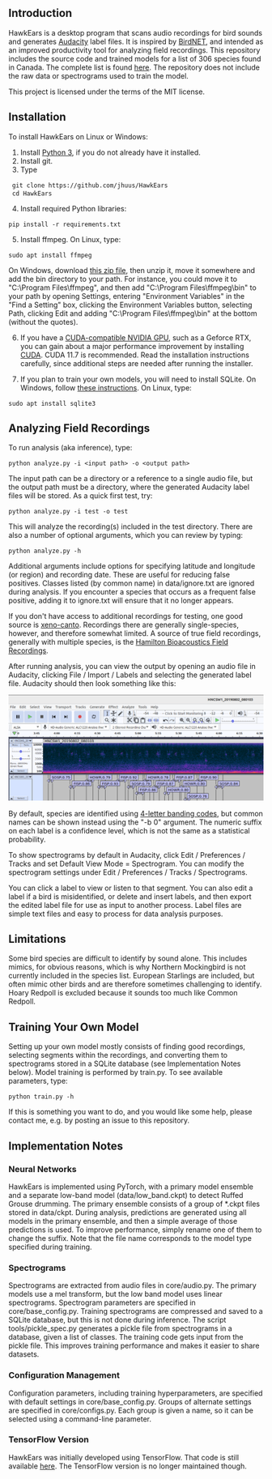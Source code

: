 ## Introduction
HawkEars is a desktop program that scans audio recordings for bird sounds and generates [Audacity](https://www.audacityteam.org/) label files. It is inspired by [BirdNET](https://github.com/kahst/BirdNET), and intended as an improved productivity tool for analyzing field recordings. This repository includes the source code and trained models for a list of 306 species found in Canada. The complete list is found [here](https://github.com/jhuus/HawkEars/blob/main/data/classes.txt). The repository does not include the raw data or spectrograms used to train the model.

This project is licensed under the terms of the MIT license.

## Installation

To install HawkEars on Linux or Windows:

1.	Install [Python 3](https://www.python.org/downloads/), if you do not already have it installed.
2.	Install git.
3.  Type

```
 git clone https://github.com/jhuus/HawkEars
 cd HawkEars
```

4.	Install required Python libraries:

```
pip install -r requirements.txt
```

5.	Install ffmpeg. On Linux, type:

```
sudo apt install ffmpeg
```

On Windows, download [this zip file](https://www.gyan.dev/ffmpeg/builds/ffmpeg-release-essentials.zip), then unzip it, move it somewhere and add the bin directory to your path. For instance, you could move it to "C:\Program Files\ffmpeg", and then add "C:\Program Files\ffmpeg\bin" to your path by opening Settings, entering "Environment Variables" in the "Find a Setting" box, clicking the Environment Variables button, selecting Path, clicking Edit and adding "C:\Program Files\ffmpeg\bin" at the bottom (without the quotes).

6. If you have a [CUDA-compatible NVIDIA GPU](https://developer.nvidia.com/cuda-gpus), such as a Geforce RTX, you can gain about a major performance improvement by installing [CUDA](https://docs.nvidia.com/cuda/). CUDA 11.7 is recommended. Read the installation instructions carefully, since additional steps are needed after running the installer.

7. If you plan to train your own models, you will need to install SQLite. On Windows, follow [these instructions](https://www.sqlitetutorial.net/download-install-sqlite/). On Linux, type:

```
sudo apt install sqlite3
```

## Analyzing Field Recordings
To run analysis (aka inference), type:

```
python analyze.py -i <input path> -o <output path>
```

The input path can be a directory or a reference to a single audio file, but the output path must be a directory, where the generated Audacity label files will be stored. As a quick first test, try:

```
python analyze.py -i test -o test
```

This will analyze the recording(s) included in the test directory. There are also a number of optional arguments, which you can review by typing:

```
python analyze.py -h
```

Additional arguments include options for specifying latitude and longitude (or region) and recording date. These are useful for reducing false positives. Classes listed (by common name) in data/ignore.txt are ignored during analysis. If you encounter a species that occurs as a frequent false positive, adding it to ignore.txt will ensure that it no longer appears.

If you don't have access to additional recordings for testing, one good source is [xeno-canto](https://xeno-canto.org/). Recordings there are generally single-species, however, and therefore somewhat limited. A source of true field recordings, generally with multiple species, is the [Hamilton Bioacoustics Field Recordings](https://archive.org/details/hamiltonbioacousticsfieldrecordings).

After running analysis, you can view the output by opening an audio file in Audacity, clicking File / Import / Labels and selecting the generated label file. Audacity should then look something like this:

![](audacity-labels.png)

By default, species are identified using [4-letter banding codes](https://www.birdpop.org/pages/birdSpeciesCodes.php), but common names can be shown instead using the "-b 0" argument. The numeric suffix on each label is a confidence level, which is not the same as a statistical probability.

To show spectrograms by default in Audacity, click Edit / Preferences / Tracks and set Default View Mode = Spectrogram. You can modify the spectrogram settings under Edit / Preferences / Tracks / Spectrograms.

You can click a label to view or listen to that segment. You can also edit a label if a bird is misidentified, or delete and insert labels, and then export the edited label file for use as input to another process. Label files are simple text files and easy to process for data analysis purposes.

## Limitations
Some bird species are difficult to identify by sound alone. This includes mimics, for obvious reasons, which is why Northern Mockingbird is not currently included in the species list. European Starlings are included, but often mimic other birds and are therefore sometimes challenging to identify. Hoary Redpoll is excluded because it sounds too much like Common Redpoll.

## Training Your Own Model
Setting up your own model mostly consists of finding good recordings, selecting segments within the recordings, and converting them to spectrograms stored in a SQLite database (see Implementation Notes below). Model training is performed by train.py. To see available parameters, type:

```
python train.py -h
```

If this is something you want to do, and you would like some help, please contact me, e.g. by posting an issue to this repository.

## Implementation Notes
### Neural Networks
HawkEars is implemented using PyTorch, with a primary model ensemble and a separate low-band model (data/low_band.ckpt) to detect Ruffed Grouse drumming. The primary ensemble consists of a group of *.ckpt files stored in data/ckpt. During analysis, predictions are generated using all models in the primary ensemble, and then a simple average of those predictions is used. To improve performance, simply rename one of them to change the suffix. Note that the file name corresponds to the model type specified during training.

### Spectrograms
Spectrograms are extracted from audio files in core/audio.py. The primary models use a mel transform, but the low band model uses linear spectrograms. Spectrogram parameters are specified in core/base_config.py. Training spectrograms are compressed and saved to a SQLite database, but this is not done during inference. The script tools/pickle_spec.py generates a pickle file from spectrograms in a database, given a list of classes. The training code gets input from the pickle file. This improves training performance and makes it easier to share datasets.

### Configuration Management
Configuration parameters, including training hyperparameters, are specified with default settings in core/base_config.py. Groups of alternate settings are specified in core/configs.py. Each group is given a name, so it can be selected using a command-line parameter.

### TensorFlow Version
HawkEars was initially developed using TensorFlow. That code is still available [here](https://github.com/jhuus/HawkEars-TensorFlow). The TensorFlow version is no longer maintained though.

